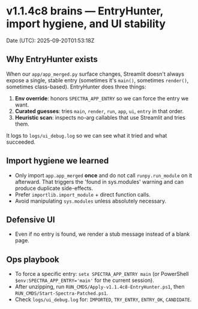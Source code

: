 # v1.1.4c8 brains — EntryHunter, import hygiene, and UI stability

Date (UTC): 2025-09-20T01:53:18Z

## Why EntryHunter exists
When our `app/app_merged.py` surface changes, Streamlit doesn't always expose a single, stable entry (sometimes it's `main()`, sometimes `render()`, sometimes class-based). EntryHunter does three things:

1. **Env override**: honors `SPECTRA_APP_ENTRY` so we can force the entry we want.
2. **Curated guesses**: tries `main`, `render`, `run`, `app`, `ui`, `entry` in that order.
3. **Heuristic scan**: inspects no-arg callables that use Streamlit and tries them.

It logs to `logs/ui_debug.log` so we can see what it tried and what succeeded.

## Import hygiene we learned
- Only import `app.app_merged` **once** and do not call `runpy.run_module` on it afterward. That triggers the 'found in sys.modules' warning and can produce duplicate side-effects.
- Prefer `importlib.import_module` + direct function calls.
- Avoid manipulating `sys.modules` unless absolutely necessary.

## Defensive UI
- Even if no entry is found, we render a stub message instead of a blank page.

## Ops playbook
- To force a specific entry: `setx SPECTRA_APP_ENTRY main` (or PowerShell `$env:SPECTRA_APP_ENTRY='main'` for the current session).
- After unzipping, run `RUN_CMDS/Apply-v1.1.4c8-EntryHunter.ps1`, then `RUN_CMDS/Start-Spectra-Patched.ps1`.
- Check `logs/ui_debug.log` for: `IMPORTED`, `TRY_ENTRY`, `ENTRY_OK`, `CANDIDATE`.
